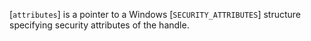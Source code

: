 [`attributes`] is a pointer to a Windows [`SECURITY_ATTRIBUTES`]
structure specifying security attributes of the handle.